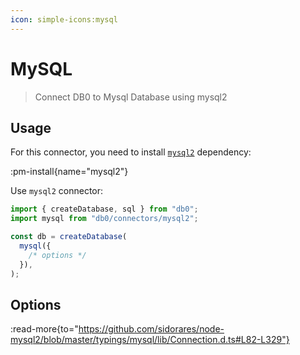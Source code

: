 ```yaml
---
icon: simple-icons:mysql
---
```


# MySQL

> Connect DB0 to Mysql Database using mysql2

## Usage

For this connector, you need to install [`mysql2`](https://www.npmjs.com/package/mysql2) dependency:

:pm-install{name="mysql2"}

Use `mysql2` connector:

```js
import { createDatabase, sql } from "db0";
import mysql from "db0/connectors/mysql2";

const db = createDatabase(
  mysql({
    /* options */
  }),
);
```

## Options

:read-more{to="https://github.com/sidorares/node-mysql2/blob/master/typings/mysql/lib/Connection.d.ts#L82-L329"}
